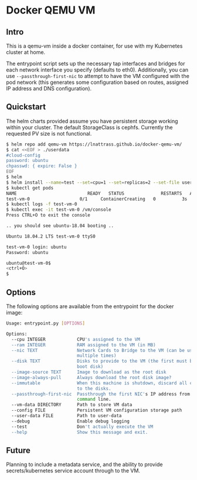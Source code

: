 # Docker QEMU VM

## Intro
This is a qemu-vm inside a docker container, for use with my Kubernetes cluster at home.

The entrypoint script sets up the necessary tap interfaces and bridges for each network interface you specify (defaults to eth0). Additionally, you can use `--passthrough-first-nic` to attempt to have the VM configured with the pod network (this generates some configuration based on routes, assigned IP address and DNS configuration).

## Quickstart
The helm charts provided assume you have persistent storage working within your cluster. The default StorageClass is cephfs.
Currently the requested PV size is not functional.

```bash
$ helm repo add qemu-vm https://lnattrass.github.io/docker-qemu-vm/
$ cat <<EOF > ./userdata
#cloud-config
password: ubuntu
chpasswd: { expire: False }
EOF
$ helm 
$ helm install --name=test --set=cpu=1 --set=replicas=2 --set-file userdata=./userdata
$ kubectl get pods
NAME                           READY   STATUS              RESTARTS   AGE
test-vm-0                   0/1     ContainerCreating   0          3s
$ kubectl logs -f test-vm-0 
$ kubectl exec -it test-vm-0 /vm/console 
Press CTRL+O to exit the console

.. you should see ubuntu-18.04 booting ..

Ubuntu 18.04.2 LTS test-vm-0 ttyS0

test-vm-0 login: ubuntu
Password: ubuntu

ubuntu@test-vm-0$ 
<ctrl+O>
$
```

## Options
The following options are available from the entrypoint for the docker image:
```bash
Usage: entrypoint.py [OPTIONS]

Options:
  --cpu INTEGER            CPU's assigned to the VM
  --ram INTEGER            RAM assigned to the VM (in MB)
  --nic TEXT               Network Cards to Bridge to the VM (can be used
                           multiple times)
  --disk TEXT              Disks to provide to the VM (the first must be the
                           boot disk)
  --image-source TEXT      Image to download as the root disk
  --image-always-pull      Always download the root disk image?
  --immutable              When this machine is shutdown, discard all changes
                           to the disks.
  --passthrough-first-nic  Passthrough the first NIC's IP address from the
                           command line.
  --vm-data DIRECTORY      Path to store VM data
  --config FILE            Persistent VM configuration storage path
  --user-data FILE         Path to user-data
  --debug                  Enable debug logging
  --test                   Don't actually execute the VM
  --help                   Show this message and exit.
```

## Future
Planning to include a metadata service, and the ability to provide secrets/kubernetes service account through to the VM.

